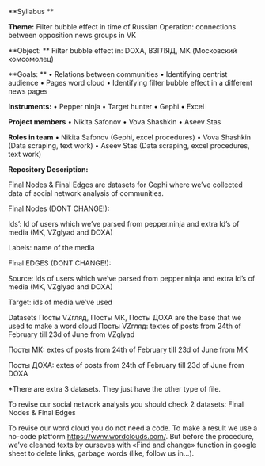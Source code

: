 **Syllabus **

**Theme:** 
Filter bubble effect in time of Russian Operation: connections between opposition news groups in VK

**Object: **
Filter bubble effect in: DOXA, ВЗГЛЯД, MK (Московский комсомолец)

**Goals: **
• Relations between communities
• Identifying centrist audience
• Pages word cloud
• Identifying filter bubble effect in a different news pages

**Instruments:**
• Pepper ninja
• Target hunter
• Gephi
• Excel

**Project members**
• Nikita Safonov 
• Vova Shashkin 
• Aseev Stas

**Roles in team**
• Nikita Safonov (Gephi, excel procedures) 
• Vova Shashkin (Data scraping, text work) 
• Aseev Stas (Data scraping, excel
procedures, text work)

**Repository Description:**

Final Nodes & Final Edges are datasets for Gephi where we’ve collected data of social network analysis of communities.

Final Nodes (DONT CHANGE!):

Ids’: Id of users which we’ve parsed from pepper.ninja and extra Id’s of media (MK, VZglyad and DOXA)

Labels: name of the media

Final EDGES (DONT CHANGE!):

Source: Ids of users which we’ve parsed from pepper.ninja and extra Id’s of media (MK, VZglyad and DOXA)

Target: ids of media we’ve used

Datasets Посты VZгляд, Посты МК, Посты ДОХА are the base that we used to make a word cloud
Посты VZгляд: textes of posts from 24th of February till 23d of June from VZglyad

Посты МК: extes of posts from 24th of February till 23d of June from MK

Посты ДОХА: extes of posts from 24th of February till 23d of June from DOXA

*There are extra 3 datasets. They just have the other type of file.

To revise our social network analysis you should check 2 datasets: Final Nodes & Final Edges

To revise our word cloud you do not need a code. To make a result we use a no-code platform https://www.wordclouds.com/. But before the procedure, we’ve cleaned texts by ourseves with «Find and change» function in google sheet to delete links, garbage words (like, follow us in…).
